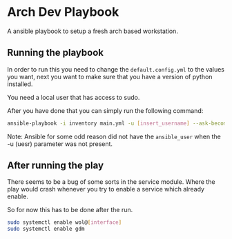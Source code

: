 # Arch Dev Playbook

A ansible playbook to setup a fresh arch based workstation.

## Running the playbook

In order to run this you need to change the `default.config.yml` to the values
you want, next you want to make sure that you have a version of python installed.

You need a local user that has access to sudo.

After you have done that you can simply run the following command:

```bash
ansible-playbook -i inventory main.yml -u [insert_username] --ask-become-pass
```

Note: Ansible for some odd reason did not have the `ansible_user` when the -u
(uesr) parameter was not present.

## After running the play

There seems to be a bug of some sorts in the service module. Where the play
would crash whenever you try to enable a service which already enable.

So for now this has to be done after the run.

```bash
sudo systemctl enable wol@[interface]
sudo systemctl enable gdm
```

